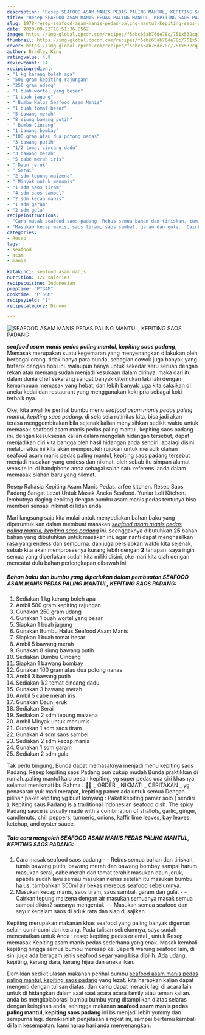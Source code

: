 ```yaml
---
description: "Resep SEAFOOD ASAM MANIS PEDAS PALING MANTUL, KEPITING SAOS PADANG, Menggugah Selera"
title: "Resep SEAFOOD ASAM MANIS PEDAS PALING MANTUL, KEPITING SAOS PADANG, Menggugah Selera"
slug: 1978-resep-seafood-asam-manis-pedas-paling-mantul-kepiting-saos-padang-menggugah-selera
date: 2020-09-22T10:51:36.856Z
image: https://img-global.cpcdn.com/recipes/f5ebc65ab76de78c/751x532cq70/seafood-asam-manis-pedas-paling-mantul-kepiting-saos-padang-foto-resep-utama.jpg
thumbnail: https://img-global.cpcdn.com/recipes/f5ebc65ab76de78c/751x532cq70/seafood-asam-manis-pedas-paling-mantul-kepiting-saos-padang-foto-resep-utama.jpg
cover: https://img-global.cpcdn.com/recipes/f5ebc65ab76de78c/751x532cq70/seafood-asam-manis-pedas-paling-mantul-kepiting-saos-padang-foto-resep-utama.jpg
author: Bradley King
ratingvalue: 4.9
reviewcount: 14
recipeingredient:
- "1 kg kerang boleh apa"
- "500 gram kepiting rajungan"
- "250 gram udang"
- "1 buah wortel yang besar"
- "1 buah jagung"
- " Bumbu Halus Seafood Asam Manis"
- "1 buah tomat besar"
- "5 bawang merah"
- "8 siung bawang putih"
- " Bumbu Cincang"
- "1 bawang bombay"
- "100 gram atau dua potong nanas"
- "3 bawang putih"
- "1/2 tomat cincang dadu"
- "3 bawang merah"
- "5 cabe merah iris"
- " Daun jeruk"
- " Serai"
- "2 sdm tepung maizena"
- " Minyak untuk menumis"
- "1 sdm saos tiram"
- "4 sdm saos sambel"
- "2 sdm kecap manis"
- "1 sdm garam"
- "2 sdm gula"
recipeinstructions:
- "Cara masak seafood saos padang  Rebus semua bahan dan tiriskan, tumis bawang putih, bawang merah dan bawang bombay sampai harum masukan serai, cabe merah dan tomat terahir masukan daun jeruk, apabila sudah layu semau masukan nenas setelah itu masukan bumbu halus, tambahkan 300ml air bekas merebus seafood sebelumnya."
- "Masukan kecap manis, saos tiram, saos sambal, garam dan gula.  Cairkan tepung maizena dengan air masukan semuanya masak semua sampai dikira2 saosnya mengental.  Masukan semua seafood dan sayur kedalam saos di aduk rata dan siap di sajikan."
categories:
- Resep
tags:
- seafood
- asam
- manis

katakunci: seafood asam manis 
nutrition: 127 calories
recipecuisine: Indonesian
preptime: "PT34M"
cooktime: "PT56M"
recipeyield: "1"
recipecategory: Dinner

---
```



![SEAFOOD ASAM MANIS PEDAS PALING MANTUL, KEPITING SAOS PADANG](https://img-global.cpcdn.com/recipes/f5ebc65ab76de78c/751x532cq70/seafood-asam-manis-pedas-paling-mantul-kepiting-saos-padang-foto-resep-utama.jpg)

<b><i>seafood asam manis pedas paling mantul, kepiting saos padang</i></b>, Memasak merupakan suatu kegemaran yang menyenangkan dilakukan oleh berbagai orang. tidak hanya para bunda, sebagian cowok juga banyak yang tertarik dengan hobi ini. walaupun hanya untuk sekedar seru seruan dengan rekan atau memang sudah menjadi kesukaan dalam dirinya. maka dari itu dalam dunia chef sekarang sangat banyak ditemukan laki laki dengan kemampuan memasak yang hebat, dan lebih banyak juga kita saksikan di aneka kedai dan restaurant yang menggunakan koki pria sebagai koki terbaik nya.

Oke, kita awali ke perihal bumbu menu <i>seafood asam manis pedas paling mantul, kepiting saos padang</i>. di sela sela rutinitas kita, bisa jadi akan terasa menggembirakan bila sejenak kalian menyisihkan sedikit waktu untuk memasak seafood asam manis pedas paling mantul, kepiting saos padang ini. dengan kesuksesan kalian dalam mengolah hidangan tersebut, dapat menjadikan diri kita bangga oleh hasil hidangan anda sendiri. apalagi disini melalui situs ini kita akan memperoleh rujukan untuk meracik olahan <u>seafood asam manis pedas paling mantul, kepiting saos padang</u> tersebut menjadi masakan yang endess dan nikmat, oleh sebab itu simpan alamat website ini di handphone anda sebagai salah satu referensi anda dalam memasak olahan baru yang nikmat.

Resep Rahasia Kepiting Asam Manis Pedas. arfee kitchen. Resep Saos Padang Sangat Lezat Untuk Masak Aneka Seafood. Yuniar Loli Kitchen. lembutnya daging kepiitng dengan bumbu asam manis pedas tentunya bisa memberi sensasi nikmat di lidah anda.


Mari langsung saja kita mulai untuk menyediakan bahan baku yang diperuntuk kan dalam membuat masakan <u><i>seafood asam manis pedas paling mantul, kepiting saos padang</i></u> ini. seenggaknya dibutuhkan <b>25</b> bahan bahan yang dibutuhkan untuk masakan ini. agar nanti dapat menghasilkan rasa yang endess dan sempurna. dan juga persiapkan waktu kita sejenak, sebab kita akan memprosesnya kurang lebih dengan <b>2</b> tahapan. saya ingin semua yang diperlukan sudah kita miliki disini, oke mari kita olah dengan mencatat dulu bahan perlengkapan dibawah ini.

<!--inarticleads1-->

##### Bahan baku dan bumbu yang diperlukan dalam pembuatan SEAFOOD ASAM MANIS PEDAS PALING MANTUL, KEPITING SAOS PADANG:

1. Sediakan 1 kg kerang boleh apa
1. Ambil 500 gram kepiting rajungan
1. Gunakan 250 gram udang
1. Gunakan 1 buah wortel yang besar
1. Siapkan 1 buah jagung
1. Gunakan  Bumbu Halus Seafood Asam Manis
1. Siapkan 1 buah tomat besar
1. Ambil 5 bawang merah
1. Gunakan 8 siung bawang putih
1. Sediakan  Bumbu Cincang
1. Siapkan 1 bawang bombay
1. Gunakan 100 gram atau dua potong nanas
1. Ambil 3 bawang putih
1. Sediakan 1/2 tomat cincang dadu
1. Gunakan 3 bawang merah
1. Ambil 5 cabe merah iris
1. Gunakan  Daun jeruk
1. Sediakan  Serai
1. Sediakan 2 sdm tepung maizena
1. Ambil  Minyak untuk menumis
1. Gunakan 1 sdm saos tiram
1. Gunakan 4 sdm saos sambel
1. Sediakan 2 sdm kecap manis
1. Gunakan 1 sdm garam
1. Sediakan 2 sdm gula


Tak perlu bingung, Bunda dapat memasaknya menjadi menu kepiting saos Padang. Resep kepiting saos Padang pun cukup mudah Bunda praktikkan di rumah..paling mantul kalo pesan kepiting, yg super pedas uda ciri khasnya, selamat menikmati bu Rahma . 🦀🦀 _ ORDER _ NIKMATI _ CERITAKAN _ yg penasaran yuk mari merapat, kepiting pamer ada untuk semua Dengan pilihan paket kepiting yg buat kenyang : Paket kepiting pamer solo ( sendiri ). Kepiting saus Padang is a traditional Indonesian seafood dish. The spicy Padang sauce is usually made with a combination of shallots, garlic, ginger, candlenuts, chili peppers, turmeric, onions, kaffir lime leaves, bay leaves, ketchup, and oyster sauce. 

<!--inarticleads2-->

##### Tata cara mengolah SEAFOOD ASAM MANIS PEDAS PALING MANTUL, KEPITING SAOS PADANG:

1. Cara masak seafood saos padang -  - Rebus semua bahan dan tiriskan, tumis bawang putih, bawang merah dan bawang bombay sampai harum masukan serai, cabe merah dan tomat terahir masukan daun jeruk, apabila sudah layu semau masukan nenas setelah itu masukan bumbu halus, tambahkan 300ml air bekas merebus seafood sebelumnya.
1. Masukan kecap manis, saos tiram, saos sambal, garam dan gula. -  - Cairkan tepung maizena dengan air masukan semuanya masak semua sampai dikira2 saosnya mengental. -  - Masukan semua seafood dan sayur kedalam saos di aduk rata dan siap di sajikan.


Kepiting merupakan makanan khas seafood yang paling banyak digemari selain cumi-cumi dan kerang. Pada tulisan sebelumnya, saya sudah mencatatkan untuk Anda : resep kepiting pedas oriental , untuk Resep memasak Kepiting asam manis pedas sederhana yang enak. Masak kembali kepiting hingga semua bumbu meresap ke. Seperti warung seafood lain, di sini juga ada beragam jenis seafood segar yang bisa dipilih. Ada udang, kepiting, kerang dara, kerang hijau dan aneka ikan. 

Demikian sedikit ulasan makanan perihal bumbu <u>seafood asam manis pedas paling mantul, kepiting saos padang</u> yang lezat. kita harapkan kalian dapat mengerti dengan tulisan diatas, dan kamu dapat meracik lagi di acara lain untuk di hidangkan dalam saat saat acara acara family atau teman kalian. anda bs mengkolaborasi bumbu bumbu yang ditampilkan diatas selaras dengan keinginan anda, sehingga makanan <b>seafood asam manis pedas paling mantul, kepiting saos padang</b> ini bs menjadi lebih yummy dan sempurna lagi. demikianlah penjelasan singkat ini, sampai bertemu kembali di lain kesempatan. kami harap hari anda menyenangkan.
